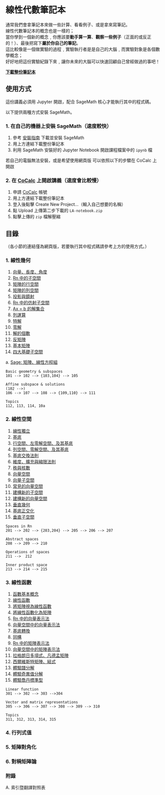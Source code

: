 # 線性代數筆記本

通常我們會拿筆記本來做一些計算、看看例子、或是拿來寫筆記。  
線性代數筆記本的概念也是一樣的；  
當你學到一個新的概念﹐你應該要**動手算一算**、**觀察一些例子**（正面的或反正的！）、最後把寫下**屬於你自己的筆記**。  
這比較像是一個做實驗的過程﹐實驗執行者是是自己的大腦﹐而實驗對象是各個數學概念；  
好好地把這份實驗紀錄下來﹐讓你未來的大腦可以快速回顧自己曾經做過的事吧！  

**[下載整份筆記本](https://github.com/jephianlin/LA-notebook/releases/download/v0.1/LA-notebook.zip)**

## 使用方式

這份講義必須用 Jupyter 開啟，配合 SageMath 核心才能執行其中的程式碼。  

以下提供兩種方式安裝 SageMath。

### 1. 在自己的機器上安裝 SageMath（速度較快）

1. 參考 [安裝指南](https://docs.google.com/document/d/1CXc1Aw8qA_jpN2mar-i7Ik3jB3fswXYkGp9ww4Rb_QU/edit?usp=sharing) 下載並安裝 SageMath
2. 用上方連結下載整份筆記本
3. 利用 SageMath 安裝好的 Jupyter Notebook 開啟課程檔案中的 `ipynb` 檔

若自己的電腦無法安裝，或是希望使用網頁版
可以依照以下的步驟在 CoCalc 上開啟

### 2. 在 [CoCalc](https://cocalc.com/app) 上開啟講義（速度會比較慢）

1. 申請 [CoCalc](https://cocalc.com/app) 帳號
2. 用上方連結下載整份筆記本
3. 登入後點擊 Create New Project…（輸入自己想要的名稱）
4. 點 Upload 上傳第二步下載的 `LA-notebook.zip`
5. 點擊上傳的 `zip` 檔解壓縮


## 目錄
（各小節的連結僅為網頁版，若要執行其中程式碼請參考上方的使用方式。）

### 1. 線性幾何

1. [向量、長度、角度](101-Vector-length-angle.html)
2. [Rn 中的子空間](102-Subspaces-in-Rn.html)
3. [矩陣的行空間](103-Column-space-of-a-matrix.html)
4. [矩陣的列空間](104-Row-space-of-a-matrix.html)
5. [投影與鏡射](105-Projection-and-reflection.html)
6. [Rn 中的仿射子空間](106-Affine-subspaces-in-Rn.html)
7. [Ax = b 的解集合](107-Solution-set-of-Ax-=-b.html)
8. [列運算](108-Row-operations.html)
9. [特解](109-Finding-a-particular-solution.html)
10. [零解](110-Finding-the-homogeneous-solutions.html)
11. [解的個數](111-Number-of-solutions.html)
12. [反矩陣](112-Matrix-inverse.html)
13. [基本矩陣](113-Elementary-matrices.html)
14. [四大基礎子空間](114-Four-fundamental-subspaces.html)

a. [Sage: 矩陣、線性方程組](1aa-Sage-Matrices-and-linear-equations.html)

```
Basic geometry & subspaces
101 --> 102 --> {103,104} --> 105

Affine subspace & solutions
(102 -->)
106 --> 107 --> 108 --> {109,110} --> 111

Topics
112, 113, 114, 10a
```


### 2. 線性空間

1. [線性獨立](201-Linear-independence.html)
2. [基底](202-Basis.html)
3. [行空間、左零解空間、及其基底](203-Column-space-left-kernel-and-their-bases.html)
4. [列空間、零解空間、及其基底](204-Row-space-kernel-and-their-bases.html)
5. [基底交換法則](205-Basis-exchange-lemma.html)
6. [維度、擴充與縮限法則](206-Dimension-expanding-and-shrinking-lemmas.html)
7. [秩與核數](207-Rank-and-nullity.html)
8. [向量空間](208-Vector-space.html)
9. [向量子空間](209-Subspaces-in-a-vector-space.html)
10. [常見的向量空間](210-Common-vector-spaces.html)
11. [建構新的子空間](211-Constructing-new-subspaces.html)
12. [建構新的向量空間](212-Constructing-new-vector-spaces.html)
13. [垂直幾何](213-Orthogonal-geometry.html)
14. [基底正交化](214-Gram--Schmidt-orthogonalization.html)
15. [垂直子空間](215-Direct-sum-of-orthogonal-subspaces.html)

```
Spaces in Rn
201 --> 202 --> {203,204} --> 205 --> 206 --> 207

Abstract spaces
208 --> 209 --> 210

Operations of spaces
211 -->  212

Inner product space
213 --> 214 --> 215
```


### 3. 線性函數

1. [函數基本概念](301-Function-basics.html)
2. [線性函數](302-Linear-function.html)
3. [將矩陣視為線性函數](303-Matrix-as-a-linear-function.html)
4. [將線性函數化為矩陣](304-Linear-function-as-a-matrix.html)
5. [Rn 中的向量表示法](305-Vector-representation-in-Rn.html)
6. [向量空間中的向量表示法](306-Vector-representation-in-a-vector-space.html)
7. [基底轉換](307-Change-of-basis.html)
8. [同構](308-Isomorphism.html)
9. [Rn 中的矩陣表示法](309-Matrix-representation-in-Rn.html)
10. [向量空間中的矩陣表示法](310-Matrix-representation-in-a-vector-space.html)
11. [拉格朗日多項式、凡德孟矩陣](311-Lagrange-polynomials-and-Vandermonde-matrix.html)
12. [西爾維斯特矩陣、結式](312-Sylvester-matrix-and-resultant.html)
13. [體驗譜分解](313-Understanding-the-spectral-decomposition.html)
14. [體驗奇異值分解](314-Understanding-the-singular-value-decomposition.html)
15. [體驗喬丹標準型](315-Understanding-the-Jordan-canonical-form.html)

```
Linear function
301 --> 302 --> 303 -->304

Vector and matrix representations
305 --> 306 --> 307 --> 308 --> 309 --> 310

Topics
311, 312, 313, 314, 315
```

### 4. 行列式值


### 5. 矩陣對角化


### 6. 對稱矩陣論


### 附錄

A. 索引暨翻譯對照表